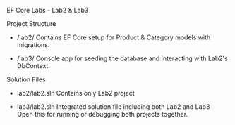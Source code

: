  EF Core Labs - Lab2 & Lab3

 Project Structure

- /lab2/
  Contains EF Core setup for Product & Category models with migrations.

- /lab3/ 
  Console app for seeding the database and interacting with Lab2's DbContext.

 Solution Files

- lab2/lab2.sln
  Contains only Lab2 project

- lab3/lab2.sln
  Integrated solution file including both Lab2 and Lab3  
   Open this for running or debugging both projects together.
